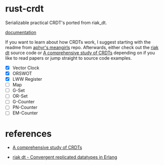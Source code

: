 # rust-crdt
Serializable practical CRDT's ported from riak_dt.


[documentation](http://spacejam.github.io/docs/crdts/crdts/)


If you want to learn about how CRDTs work, I suggest starting with the readme from [aphyr's meangirls](https://github.com/aphyr/meangirls) repo.
Afterwards, either check out the [riak dt](https://github.com/basho/riak_dt) source code or [A comprehensive study of CRDTs](https://hal.inria.fr/file/index/docid/555588/filename/techreport.pdf) depending on if you like to read papers or jump straight to source code examples.


- [x] Vector Clock
- [x] ORSWOT
- [x] LWW Register
- [ ] Map
- [ ] G-Set
- [ ] OR-Set
- [ ] G-Counter
- [ ] PN-Counter
- [ ] EM-Counter

# references

- [A comprehensive study of CRDTs](https://hal.inria.fr/file/index/docid/555588/filename/techreport.pdf)

- [riak dt - Convergent replicated datatypes in Erlang](https://github.com/basho/riak_dt)
